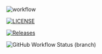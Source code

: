 ![workflow](https://github.com/joannekennnedy/sem/actions/workflows/main.yml/badge.svg)

[![LICENSE](https://img.shields.io/github/license/joannekennnedy/sem.svg?style=flat-square)](https://github.com/<github-username>/sem/blob/master/LICENSE)

[![Releases](https://img.shields.io/github/release/joannekennnedy/sem/all.svg?style=flat-square)](https://github.com/<github-username>/sem/releases)

![GitHub Workflow Status (branch)](https://img.shields.io/github/actions/workflow/status/joannekennnedy/sem/Hello%20world%20action?branch=develop?style=flat-square)
